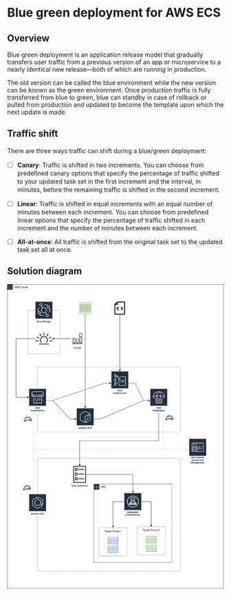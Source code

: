 # Blue green deployment for AWS ECS

## Overview
Blue green deployment is an application release model that gradually transfers user traffic from a previous version of an app or microservice to a nearly identical new release—both of which are running in production. 

The old version can be called the blue environment while the new version can be known as the green environment. Once production traffic is fully transferred from blue to green, blue can standby in case of rollback or pulled from production and updated to become the template upon which the next update is made.


## Traffic shift
There are three ways traﬃc can shift during a blue/green deployment:

- [ ] **Canary**: Traﬃc is shifted in two increments. You can choose from predeﬁned canary options that specify the percentage of traﬃc shifted to your updated task set in the ﬁrst increment and the interval, in minutes, before the remaining traﬃc is shifted in the second increment.

- [ ] **Linear**: Traﬃc is shifted in equal increments with an equal number of minutes between each increment. You can choose from predeﬁned linear options that specify the percentage of traﬃc shifted in each increment and the number of minutes between each increment.

- [ ] **All-at-once**: All traﬃc is shifted from the original task set to the updated task set all at once.


## Solution diagram
![solution diagram](diagrams/blue-green-ecs.png)
